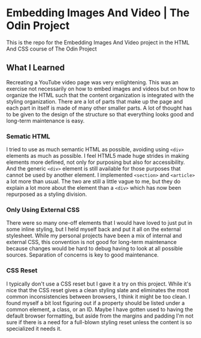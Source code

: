 # Embedding Images And Video | The Odin Project

This is the repo for the Embedding Images And Video project in the HTML And CSS course of The Odin Project

## What I Learned

Recreating a YouTube video page was very enlightening.  This was an exercise not necessarily on how to embed images and videos but on how to organize the HTML such that the content organization is integrated with the styling organization.  There are a lot of parts that make up the page and each part in itself is made of many other smaller parts.  A lot of thought has to be given to the design of the structure so that everything looks good and long-term maintenance is easy.

### Sematic HTML

I tried to use as much semantic HTML as possible, avoiding using `<div>` elements as much as possible.  I feel HTML5 made huge strides in making elements more defined, not only for purposing but also for accessibility.  And the generic `<div>` element is still available for those purposes that cannot be used by another element.  I implemented `<section>` and `<article>` a lot more than usual.  The two are still a little vague to me, but they do explain a lot more about the element than a `<div>` which has now been repurposed as a styling division.

### Only Using External CSS

There were so many one-off elements that I would have loved to just put in some inline styling, but I held myself back and put it all on the external stylesheet.  While my personal projects have been a mix of internal and external CSS, this convention is not good for long-term maintenance because changes would be hard to debug having to look at all possible sources.  Separation of concerns is key to good maintenance.

### CSS Reset

I typically don't use a CSS reset but I gave it a try on this project.  While it's nice that the CSS reset gives a clean styling slate and eliminates the most common inconsistencies between browsers, I think it might be too clean.  I found myself a bit lost figuring out if a property should be listed under a common element, a class, or an ID.  Maybe I have gotten used to having the default browser formatting, but aside from the margins and padding I'm not sure if there is a need for a full-blown styling reset unless the content is so specialized it needs it.